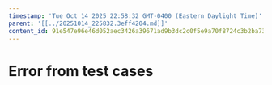 ```yaml
---
timestamp: 'Tue Oct 14 2025 22:58:32 GMT-0400 (Eastern Daylight Time)'
parent: '[[../20251014_225832.3eff4204.md]]'
content_id: 91e547e96e46d052aec3426a39671ad9b3dc2c0f5e9a70f8724c3b2ba73f80aa
---
```


# Error from test cases
